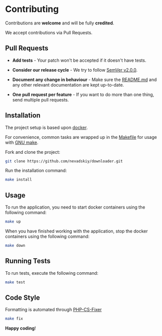 # Contributing

Contributions are **welcome** and will be fully **credited**.

We accept contributions via Pull Requests.

## Pull Requests

- **Add tests** - Your patch won't be accepted if it doesn't have tests.

- **Consider our release cycle** - We try to follow [SemVer v2.0.0](http://semver.org/).

- **Document any change in behaviour** - Make sure the [README.md](README.md) and any other relevant documentation are kept up-to-date.

- **One pull request per feature** - If you want to do more than one thing, send multiple pull requests.

## Installation

The project setup is based upon [docker](https://docs.docker.com/engine/install).

For convenience, common tasks are wrapped up in the [Makefile](Makefile) for usage with [GNU make](https://www.gnu.org/software/make/).

Fork and clone the project:

```bash
git clone https://github.com/nevadskiy/downloader.git
```

Run the installation command:

```bash
make install
```

## Usage

To run the application, you need to start docker containers using the following command:

```bash
make up
```

When you have finished working with the application, stop the docker containers using the following command:

```bash
make down
```

## Running Tests

To run tests, execute the following command:

```bash
make test
```

## Code Style

Formatting is automated through [PHP-CS-Fixer](https://github.com/FriendsOfPHP/PHP-CS-Fixer)

```bash
make fix
```

**Happy coding**!
